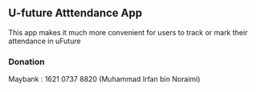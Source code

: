 ## U-future Atttendance App

This app makes it much more convenient for users to track or mark their attendance in uFuture

### Donation

Maybank : 1621 0737 8820 (Muhammad Irfan bin Noraimi)
